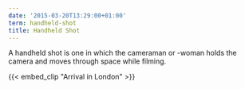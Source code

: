 ```yaml
---
date: '2015-03-20T13:29:00+01:00'
term: handheld-shot
title: Handheld Shot
---
```


A handheld shot is one in which the cameraman or -woman holds the camera and moves through space while filming. 

<!--more-->

{{< embed_clip "Arrival in London" >}}